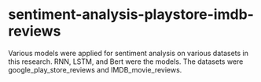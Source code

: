 # sentiment-analysis-playstore-imdb-reviews
Various models were applied for sentiment analysis on various datasets in this research. RNN, LSTM, and Bert were the models. The datasets were google_play_store_reviews and IMDB_movie_reviews.
